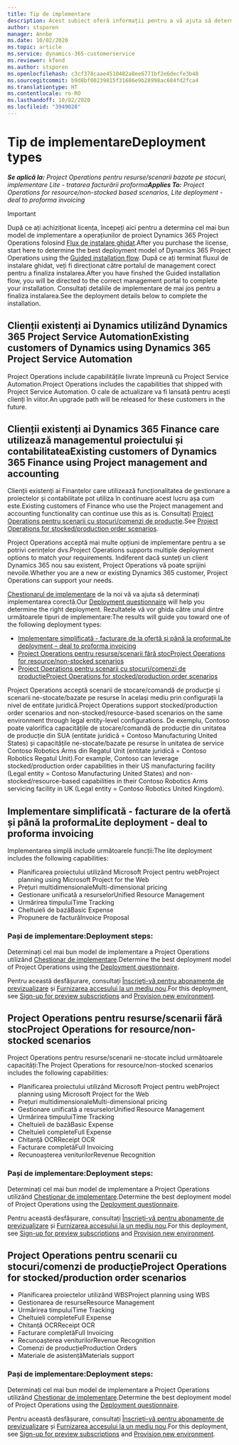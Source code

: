 ```yaml
---
title: Tip de implementare
description: Acest subiect oferă informații pentru a vă ajuta să determinați tipul corect de implementare a operațiunilor de proiect pentru compania dvs.
author: stsporen
manager: Annbe
ms.date: 10/02/2020
ms.topic: article
ms.service: dynamics-365-customerservice
ms.reviewer: kfend
ms.author: stsporen
ms.openlocfilehash: c3cf378caae4510482a8ee6771bf2e6decfe3b48
ms.sourcegitcommit: b9d8bf00239815f31686e9b28998ac684fd2fca4
ms.translationtype: HT
ms.contentlocale: ro-RO
ms.lasthandoff: 10/02/2020
ms.locfileid: "3949028"
---
```

# <a name="deployment-types"></a><span data-ttu-id="11619-103">Tip de implementare</span><span class="sxs-lookup"><span data-stu-id="11619-103">Deployment types</span></span>

<span data-ttu-id="11619-104">_**Se aplică la:** Project Operations pentru resurse/scenarii bazate pe stocuri, implementare Lite - tratarea facturării proforma_</span><span class="sxs-lookup"><span data-stu-id="11619-104">_**Applies To:** Project Operations for resource/non-stocked based scenarios, Lite deployment - deal to proforma invoicing_</span></span>

> [!IMPORTANT]
> <span data-ttu-id="11619-105">După ce ați achiziționat licența, începeți aici pentru a determina cel mai bun model de implementare a operațiunilor de proiect Dynamics 365 Project Operations folosind [Flux de instalare ghidat](https://aka.ms/provisionprojectoperations).</span><span class="sxs-lookup"><span data-stu-id="11619-105">After you purchase the license, start here to determine the best deployment model of Dynamics 365 Project Operations using the [Guided installation flow](https://aka.ms/provisionprojectoperations).</span></span>
> <span data-ttu-id="11619-106">După ce ați terminat fluxul de instalare ghidat, veți fi direcționat către portalul de management corect pentru a finaliza instalarea.</span><span class="sxs-lookup"><span data-stu-id="11619-106">After you have finshed the Guided installation flow, you will be directed to the correct management portal to complete your installation.</span></span> <span data-ttu-id="11619-107">Consultați detaliile de implementare de mai jos pentru a finaliza instalarea.</span><span class="sxs-lookup"><span data-stu-id="11619-107">See the deployment details below to complete the installation.</span></span>


## <a name="existing-customers-of-dynamics-using-dynamics-365-project-service-automation"></a><span data-ttu-id="11619-108">Clienții existenți ai Dynamics utilizând Dynamics 365 Project Service Automation</span><span class="sxs-lookup"><span data-stu-id="11619-108">Existing customers of Dynamics using Dynamics 365 Project Service Automation</span></span>
<span data-ttu-id="11619-109">Project Operations include capabilitățile livrate împreună cu Project Service Automation.</span><span class="sxs-lookup"><span data-stu-id="11619-109">Project Operations includes the capabilities that shipped with Project Service Automation.</span></span> <span data-ttu-id="11619-110">O cale de actualizare va fi lansată pentru acești clienți în viitor.</span><span class="sxs-lookup"><span data-stu-id="11619-110">An upgrade path will be released for these customers in the future.</span></span>

## <a name="existing-customers-of-dynamics-365-finance-using-project-management-and-accounting"></a><span data-ttu-id="11619-111">Clienții existenți ai Dynamics 365 Finance care utilizează managementul proiectului și contabilitatea</span><span class="sxs-lookup"><span data-stu-id="11619-111">Existing customers of Dynamics 365 Finance using Project management and accounting</span></span> 

<span data-ttu-id="11619-112">Clienții existenți ai Finanțelor care utilizează funcționalitatea de gestionare a proiectelor și contabilitate pot utiliza în continuare acest lucru așa cum este.</span><span class="sxs-lookup"><span data-stu-id="11619-112">Existing customers of Finance who use the Project management and accounting functionality can continue use this as is.</span></span> <span data-ttu-id="11619-113">Consultați [Project Operations pentru scenarii cu stocuri/comenzi de producție](#pma).</span><span class="sxs-lookup"><span data-stu-id="11619-113">See [Project Operations for stocked/production order scenarios](#pma).</span></span>

<span data-ttu-id="11619-114">Project Operations acceptă mai multe opțiuni de implementare pentru a se potrivi cerințelor dvs.</span><span class="sxs-lookup"><span data-stu-id="11619-114">Project Operations supports multiple deployment options to match your requirements.</span></span> <span data-ttu-id="11619-115">Indiferent dacă sunteți un client Dynamics 365 nou sau existent, Project Operations vă poate sprijini nevoile.</span><span class="sxs-lookup"><span data-stu-id="11619-115">Whether you are a new or existing Dynamics 365 customer, Project Operations can support your needs.</span></span>

<span data-ttu-id="11619-116">[Chestionarul de implementare](https://aka.ms/provisionprojectoperations) de la noi vă va ajuta să determinați implementarea corectă.</span><span class="sxs-lookup"><span data-stu-id="11619-116">Our [Deployment questionnaire](https://aka.ms/provisionprojectoperations) will help you determine the right deployment.</span></span> <span data-ttu-id="11619-117">Rezultatele vă vor ghida către unul dintre următoarele tipuri de implementare:</span><span class="sxs-lookup"><span data-stu-id="11619-117">The results will guide you toward one of the following deployment types:</span></span>

- [<span data-ttu-id="11619-118">Implementare simplificată - facturare de la ofertă și până la proforma</span><span class="sxs-lookup"><span data-stu-id="11619-118">Lite deployment – deal to proforma invoicing</span></span>](#lite)
- [<span data-ttu-id="11619-119">Project Operations pentru resurse/scenarii fără stoc</span><span class="sxs-lookup"><span data-stu-id="11619-119">Project Operations for resource/non-stocked scenarios</span></span>](#integrated)
- [<span data-ttu-id="11619-120">Project Operations pentru scenarii cu stocuri/comenzi de producție</span><span class="sxs-lookup"><span data-stu-id="11619-120">Project Operations for stocked/production order scenarios</span></span>](#pma)

<span data-ttu-id="11619-121">Project Operations acceptă scenarii de stocare/comandă de producție și scenarii ne-stocate/bazate pe resurse în același mediu prin configurații la nivel de entitate juridică.</span><span class="sxs-lookup"><span data-stu-id="11619-121">Project Operations support stocked/production order scenarios and non-stocked/resource-based scenarios on the same environment through legal entity-level configurations.</span></span> <span data-ttu-id="11619-122">De exemplu, Contoso poate valorifica capacitățile de stocare/comandă de producție din unitatea de producție din SUA (entitate juridică = Contoso Manufacturing United States) și capacitățile ne-stocate/bazate pe resurse în unitatea de service Contoso Robotics Arms din Regatul Unit (entitate juridică = Contoso Robotics Regatul Unit).</span><span class="sxs-lookup"><span data-stu-id="11619-122">For example, Contoso can leverage stocked/production order capabilities in their US manufacturing facility (Legal entity = Contoso Manufacturing United States) and non-stocked/resource-based capabilities in their Contoso Robotics Arms servicing facility in UK (Legal entity = Contoso Robotics United Kingdom).</span></span>

## <a name="a-namelitelite-deployment---deal-to-proforma-invoicing"></a><span data-ttu-id="11619-123"><a name="lite"><a/>Implementare simplificată - facturare de la ofertă și până la proforma</span><span class="sxs-lookup"><span data-stu-id="11619-123"><a name="lite"><a/>Lite deployment - deal to proforma invoicing</span></span>
<span data-ttu-id="11619-124">Implementarea simplă include următoarele funcții:</span><span class="sxs-lookup"><span data-stu-id="11619-124">The lite deployment includes the following capabilities:</span></span>

- <span data-ttu-id="11619-125">Planificarea proiectului utilizând Microsoft Project pentru web</span><span class="sxs-lookup"><span data-stu-id="11619-125">Project planning using Microsoft Project for the Web</span></span>
- <span data-ttu-id="11619-126">Prețuri multidimensionale</span><span class="sxs-lookup"><span data-stu-id="11619-126">Multi-dimensional pricing</span></span>
- <span data-ttu-id="11619-127">Gestionare unificată a resurselor</span><span class="sxs-lookup"><span data-stu-id="11619-127">Unified Resource Management</span></span>
- <span data-ttu-id="11619-128">Urmărirea timpului</span><span class="sxs-lookup"><span data-stu-id="11619-128">Time Tracking</span></span>
- <span data-ttu-id="11619-129">Cheltuieli de bază</span><span class="sxs-lookup"><span data-stu-id="11619-129">Basic Expense</span></span>
- <span data-ttu-id="11619-130">Propunere de factură</span><span class="sxs-lookup"><span data-stu-id="11619-130">Invoice Proposal</span></span>

### <a name="deployment-steps"></a><span data-ttu-id="11619-131">Pași de implementare:</span><span class="sxs-lookup"><span data-stu-id="11619-131">Deployment steps:</span></span>
<span data-ttu-id="11619-132">Determinați cel mai bun model de implementare a Project Operations utilizând [Chestionar de implementare](https://aka.ms/provisionprojectoperations).</span><span class="sxs-lookup"><span data-stu-id="11619-132">Determine the best deployment model of Project Operations using the [Deployment questionnaire](https://aka.ms/provisionprojectoperations).</span></span>

<span data-ttu-id="11619-133">Pentru această desfășurare, consultați [Înscrieți-vă pentru abonamente de previzualizare](lite-preview-subscription-sign-up.md) și [Furnizarea accesului la un mediu nou](lite-deployment.md).</span><span class="sxs-lookup"><span data-stu-id="11619-133">For this deployment, see [Sign-up for preview subscriptions](lite-preview-subscription-sign-up.md) and [Provision new environment](lite-deployment.md).</span></span> 


## <a name="a-nameintegratedproject-operations-for-resourcenon-stocked-scenarios"></a><span data-ttu-id="11619-134"><a name="integrated"><a/>Project Operations pentru resurse/scenarii fără stoc</span><span class="sxs-lookup"><span data-stu-id="11619-134"><a name="integrated"><a/>Project Operations for resource/non-stocked scenarios</span></span>
<span data-ttu-id="11619-135">Project Operations pentru resurse/scenarii ne-stocate includ următoarele capacități:</span><span class="sxs-lookup"><span data-stu-id="11619-135">The Project Operations for resource/non-stocked scenarios includes the following capabilities:</span></span>
  
- <span data-ttu-id="11619-136">Planificarea proiectului utilizând Microsoft Project pentru web</span><span class="sxs-lookup"><span data-stu-id="11619-136">Project planning using Microsoft Project for the Web</span></span>
- <span data-ttu-id="11619-137">Prețuri multidimensionale</span><span class="sxs-lookup"><span data-stu-id="11619-137">Multi-dimensional pricing</span></span>
- <span data-ttu-id="11619-138">Gestionare unificată a resurselor</span><span class="sxs-lookup"><span data-stu-id="11619-138">Unified Resource Management</span></span>
- <span data-ttu-id="11619-139">Urmărirea timpului</span><span class="sxs-lookup"><span data-stu-id="11619-139">Time Tracking</span></span>
- <span data-ttu-id="11619-140">Cheltuieli de bază</span><span class="sxs-lookup"><span data-stu-id="11619-140">Basic Expense</span></span>
- <span data-ttu-id="11619-141">Cheltuieli complete</span><span class="sxs-lookup"><span data-stu-id="11619-141">Full Expense</span></span>
- <span data-ttu-id="11619-142">Chitanță OCR</span><span class="sxs-lookup"><span data-stu-id="11619-142">Receipt OCR</span></span>
- <span data-ttu-id="11619-143">Facturare completă</span><span class="sxs-lookup"><span data-stu-id="11619-143">Full Invoicing</span></span>
- <span data-ttu-id="11619-144">Recunoașterea veniturilor</span><span class="sxs-lookup"><span data-stu-id="11619-144">Revenue Recognition</span></span>

### <a name="deployment-steps"></a><span data-ttu-id="11619-145">Pași de implementare:</span><span class="sxs-lookup"><span data-stu-id="11619-145">Deployment steps:</span></span>
<span data-ttu-id="11619-146">Determinați cel mai bun model de implementare a Project Operations utilizând [Chestionar de implementare](https://aka.ms/provisionprojectoperations).</span><span class="sxs-lookup"><span data-stu-id="11619-146">Determine the best deployment model of Project Operations using the [Deployment questionnaire](https://aka.ms/provisionprojectoperations).</span></span>

<span data-ttu-id="11619-147">Pentru această desfășurare, consultați [Înscrieți-vă pentru abonamente de previzualizare](resource-sign-up-preview-subscription.md) și [Furnizarea accesului la un mediu nou](resource-provision-new-environment.md).</span><span class="sxs-lookup"><span data-stu-id="11619-147">For this deployment, see [Sign-up for preview subscriptions](resource-sign-up-preview-subscription.md) and [Provision new environment](resource-provision-new-environment.md).</span></span> 


## <a name="project-operations-for-stockedproduction-order-scenarios"></a><a name="pma"></a><span data-ttu-id="11619-148">Project Operations pentru scenarii cu stocuri/comenzi de producție</span><span class="sxs-lookup"><span data-stu-id="11619-148">Project Operations for stocked/production order scenarios</span></span>

- <span data-ttu-id="11619-149">Planificarea proiectelor utilizând WBS</span><span class="sxs-lookup"><span data-stu-id="11619-149">Project planning using WBS</span></span>
- <span data-ttu-id="11619-150">Gestionarea de resurse</span><span class="sxs-lookup"><span data-stu-id="11619-150">Resource Management</span></span>
- <span data-ttu-id="11619-151">Urmărirea timpului</span><span class="sxs-lookup"><span data-stu-id="11619-151">Time Tracking</span></span>
- <span data-ttu-id="11619-152">Cheltuieli complete</span><span class="sxs-lookup"><span data-stu-id="11619-152">Full Expense</span></span>
- <span data-ttu-id="11619-153">Chitanță OCR</span><span class="sxs-lookup"><span data-stu-id="11619-153">Receipt OCR</span></span>
- <span data-ttu-id="11619-154">Facturare completă</span><span class="sxs-lookup"><span data-stu-id="11619-154">Full Invoicing</span></span>
- <span data-ttu-id="11619-155">Recunoașterea veniturilor</span><span class="sxs-lookup"><span data-stu-id="11619-155">Revenue Recognition</span></span>
- <span data-ttu-id="11619-156">Comenzi de producție</span><span class="sxs-lookup"><span data-stu-id="11619-156">Production Orders</span></span>
- <span data-ttu-id="11619-157">Materiale de asistență</span><span class="sxs-lookup"><span data-stu-id="11619-157">Materials support</span></span>

### <a name="deployment-steps"></a><span data-ttu-id="11619-158">Pași de implementare:</span><span class="sxs-lookup"><span data-stu-id="11619-158">Deployment steps:</span></span>
<span data-ttu-id="11619-159">Determinați cel mai bun model de implementare a Project Operations utilizând [Chestionar de implementare](https://aka.ms/provisionprojectoperations).</span><span class="sxs-lookup"><span data-stu-id="11619-159">Determine the best deployment model of Project Operations using the [Deployment questionnaire](https://aka.ms/provisionprojectoperations).</span></span>

<span data-ttu-id="11619-160">Pentru această desfășurare, consultați [Înscrieți-vă pentru abonamente de previzualizare](https://docs.microsoft.com/dynamics365/fin-ops-core/dev-itpro/dev-tools/sign-up-preview-subscription?toc=/dynamics365/finance/toc.json) și [Furnizarea accesului la un mediu nou](https://docs.microsoft.com/dynamics365/fin-ops-core/dev-itpro/deployment/deploy-demo-environment?toc=/dynamics365/finance/toc.json).</span><span class="sxs-lookup"><span data-stu-id="11619-160">For this deployment, see [Sign-up for preview subscriptions](https://docs.microsoft.com/dynamics365/fin-ops-core/dev-itpro/dev-tools/sign-up-preview-subscription?toc=/dynamics365/finance/toc.json) and [Provision new environment](https://docs.microsoft.com/dynamics365/fin-ops-core/dev-itpro/deployment/deploy-demo-environment?toc=/dynamics365/finance/toc.json).</span></span> 



